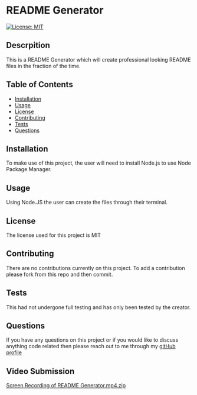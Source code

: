 
# README Generator
[![License: MIT](https://img.shields.io/badge/License-MIT-yellow.svg)](https://opensource.org/licenses/MIT)
## Descrpition
This is a README Generator which will create professional looking README files in the fraction of the time.
## Table of Contents
  
- [Installation](#Installation)
- [Usage](#Usage)
- [License](#License)
- [Contributing](#Contibuting)
- [Tests](#Tests)
- [Questions](#Questions)
  
## Installation
To make use of this project, the user will need to install Node.js to use Node Package Manager.
## Usage
Using Node.JS the user can create the files through their terminal.
## License
The license used for this project is MIT
## Contributing
There are no contributions currently on this project. To add a contribution please fork from this repo and then commit.
## Tests
This had not undergone full testing and has only been tested by the creator. 
## Questions
If you have any questions on this project or if you would like to discuss anything code related then please reach out to me through my [gitHub profile](https://github.com/tyrkgithub)  
## Video Submission
[Screen Recording of README Generator.mp4.zip](https://github.com/tyrkgithub/README-Generator/files/10853834/Screen.Recording.of.README.Generator.mp4.zip)
